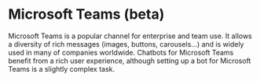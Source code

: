# Microsoft Teams \(beta\)

Microsoft Teams is a popular channel for enterprise and team use. It allows a diversity of rich messages \(images, buttons, carousels...\) and is widely used in many of companies worldwide. Chatbots for Microsoft Teams benefit from a rich user experience, although setting up a bot for Microsoft Teams is a slightly complex task.

